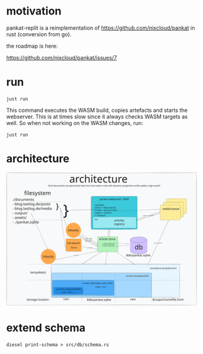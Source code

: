 # motivation

pankat-replit is a reimplementation of https://github.com/nixcloud/pankat in rust (conversion from go).

the roadmap is here:

https://github.com/nixcloud/pankat/issues/7

# run

    just run

This command executes the WASM build, copies artefacts and starts the webserver. This is at times slow since it always checks WASM targets as well. So when not working on the WASM changes, run:

    just run

# architecture

![architecture](internals.svg)

# extend schema

    diesel print-schema > src/db/schema.rs
